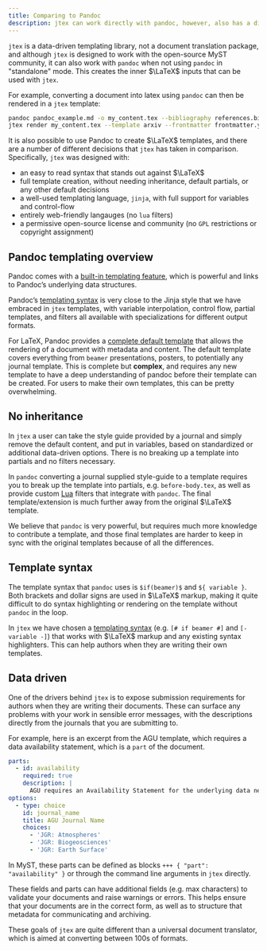 ```yaml
---
title: Comparing to Pandoc
description: jtex can work directly with pandoc, however, also has a different approach to templating latex than pandoc for data-driven templates.
---
```


`jtex` is a data-driven templating library, not a document translation package, and although `jtex` is designed to work with the open-source MyST community, it can also work with `pandoc` when not using `pandoc` in "standalone" mode. This creates the inner $\LaTeX$ inputs that can be used with `jtex`.

For example, converting a document into latex using `pandoc` can then be rendered in a `jtex` template:

```bash
pandoc pandoc_example.md -o my_content.tex --bibliography references.bib --biblatex
jtex render my_content.tex --template arxiv --frontmatter frontmatter.yml
```

It is also possible to use Pandoc to create $\LaTeX$ templates, and there are a number of different decisions that `jtex` has taken in comparison. Specifically, `jtex` was designed with:

- an easy to read syntax that stands out against $\LaTeX$
- full template creation, without needing inheritance, default partials, or any other default decisions
- a well-used templating language, `jinja`, with full support for variables and control-flow
- entirely web-friendly langauges (no `lua` filters)
- a permissive open-source license and community (no `GPL` restrictions or copyright assignment)

## Pandoc templating overview

Pandoc comes with a [built-in templating feature](https://pandoc.org/MANUAL.html#templates), which is powerful and links to Pandoc’s underlying data structures.

Pandoc’s [templating syntax](https://pandoc.org/MANUAL.html#template-syntax) is very close to the Jinja style that we have embraced in `jtex` templates, with variable interpolation, control flow, partial templates, and filters all available with specializations for different output formats.

For LaTeX, Pandoc provides a [complete default template](https://github.com/jgm/pandoc-templates/blob/master/default.latex) that allows the rendering of a document with metadata and content. The default template covers everything from `beamer` presentations, posters, to potentially any journal template. This is complete but **complex**, and requires any new template to have a deep understanding of pandoc before their template can be created. For users to make their own templates, this can be pretty overwhelming.

## No inheritance

In `jtex` a user can take the style guide provided by a journal and simply remove the default content, and put in variables, based on standardized [](document.md) or additional data-driven options. There is no breaking up a template into partials and no filters necessary.

In `pandoc` converting a journal supplied style-guide to a template requires you to break up the template into partials, e.g. `before-body.tex`, as well as provide custom [Lua](<wiki:Lua_(programming_language)>) filters that integrate with `pandoc`. The final template/extension is much further away from the original $\LaTeX$ template.

We believe that `pandoc` is very powerful, but requires much more knowledge to contribute a template, and those final templates are harder to keep in sync with the original templates because of all the differences.

## Template syntax

The template syntax that `pandoc` uses is `$if(beamer)$` and `${ variable }`. Both brackets and dollar signs are used in $\LaTeX$ markup, making it quite difficult to do syntax highlighting or rendering on the template without `pandoc` in the loop.

In `jtex` we have chosen a [templating syntax](template-rules.md) (e.g. `[# if beamer #]` and `[- variable -]`) that works with $\LaTeX$ markup and any existing syntax highlighters. This can help authors when they are writing their own templates.

## Data driven

One of the drivers behind `jtex` is to expose submission requirements for authors when they are writing their documents.
These can surface any problems with your work in sensible error messages, with the descriptions directly from the journals that you are submitting to.

For example, here is an excerpt from the AGU template, which requires a data availability statement, which is a `part` of the document.

```yaml
parts:
  - id: availability
    required: true
    description: |
      AGU requires an Availability Statement for the underlying data needed to understand, evaluate, and build upon the reported research at the time of peer review and publication.
options:
  - type: choice
    id: journal_name
    title: AGU Journal Name
    choices:
      - 'JGR: Atmospheres'
      - 'JGR: Biogeosciences'
      - 'JGR: Earth Surface'
```

In MyST, these parts can be defined as blocks `+++ { "part": "availability" }` or through the command line arguments in `jtex` directly.

These fields and parts can have additional fields (e.g. max characters) to validate your documents and raise warnings or errors. This helps ensure that your documents are in the correct form, as well as to structure that metadata for communicating and archiving.

These goals of `jtex` are quite different than a universal document translator, which is aimed at converting between 100s of formats.
